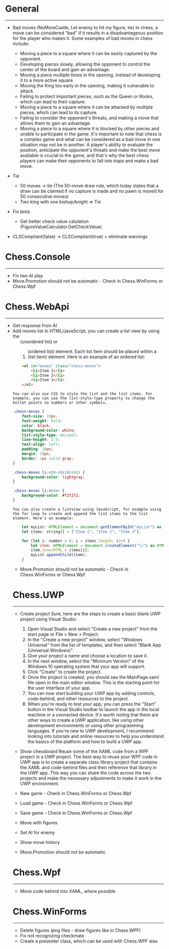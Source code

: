 # General
---------
- Bad moves (NoMoreCastle, Let enemy to hit my figure, tie)
	In chess, a move can be considered "bad" if it results in a disadvantageous position for the player who makes it. Some examples of bad moves in chess include:
	- Moving a piece to a square where it can be easily captured by the opponent.
	- Developing pieces slowly, allowing the opponent to control the center of the board and gain an advantage.
	- Moving a piece multiple times in the opening, instead of developing it to a more active square.
	- Moving the King too early in the opening, making it vulnerable to attack.
	- Failing to protect important pieces, such as the Queen or Rooks, which can lead to their capture.
	- Moving a piece to a square where it can be attacked by multiple pieces, which can lead to its capture.
	- Failing to consider the opponent's threats, and making a move that allows them to gain an advantage.
	- Moving a piece to a square where it is blocked by other pieces and unable to participate in the game.
	It's important to note that chess is a complex game and what can be considered as a bad move in one situation may not be in another. A player's ability to evaluate the position, anticipate the opponent's threats and make the best move available is crucial to the game, and that's why the best chess players can make their opponents to fall into traps and make a bad move.

- Tie
	- 50 moves -> tie (The 50-move draw rule, which today states that a draw can be claimed if no capture is made and no pawn is moved for 50 consecutive moves)
	- Two king with one bishop/knight => Tie
- Fix tests
	- Get better check value calulation (FigureValueCalculator.GetCheckValue)	
- CLSCompliant(false) -> CLSCompliant(true) + eliminate warnings

# Chess.Console
---------------
- Fix two AI play
- Move.Promotion should not be automatic - Check in Chess.WinForms or Chess.Wpf

# Chess.WebApi
--------------
- Get response from AI
- Add moves list
	In HTML/JavaScript, you can create a list view by using the <ul> (unordered list) or <ol> (ordered list) element. Each list item should be placed within a <li> (list item) element. Here is an example of an ordered list:
```html
	<ol id="moves" class="chess-moves">
		<li>Item 1</li>
		<li>Item 2</li>
		<li>Item 3</li>
	</ol>
```

	You can also use CSS to style the list and the list items. For example, you can use the list-style-type property to change the bullet points to numbers or other symbols.

```css
.chess-moves {
	font-size: 16px;
	font-weight: bold;
	color: black;
	background-color: white;
	list-style-type: decimal;
	line-height: 1.5;
	text-align: left;
	padding: 10px;
	margin: 20px;
	border: 1px solid gray;
}

.chess-moves li:nth-child(odd) {
	background-color: lightgray;
}

.chess-moves li:hover {
	background-color: #f2f2f2;
}
```	
	
	You can also create a listview using JavaScript, for example using the for loop to create and append the list items to the list element. Here's an example:
```javascript
	let myList: HTMLElement = document.getElementById("myList") as HTMLElement;
	let items: string[] = ["Item 1", "Item 2", "Item 3"];

	for (let i: number = 0; i < items.length; i++) {
		let item: HTMLElement = document.createElement("li") as HTMLElement;
		item.innerHTML = items[i];
		myList.appendChild(item);
	}
```
	
- Move.Promotion should not be automatic - Check in Chess.WinForms or Chess.Wpf

# Chess.UWP
-----------
- Create project
	Sure, here are the steps to create a basic blank UWP project using Visual Studio:
	1. Open Visual Studio and select "Create a new project" from the start page or File > New > Project.
	2. In the "Create a new project" window, select "Windows Universal" from the list of templates, and then select "Blank App (Universal Windows)".
	3. Give your project a name and choose a location to save it.
	4. In the next window, select the "Minimum Version" of the Windows 10 operating system that your app will support.
	5. Click "Create" to create the project.
	6. Once the project is created, you should see the MainPage.xaml file open in the main editor window. This is the starting point for the user interface of your app.
	7. You can now start building your UWP app by adding controls, code-behind, and other resources to the project.
	8. When you're ready to test your app, you can press the "Start" button in the Visual Studio toolbar to launch the app in the local machine or a connected device.
	It's worth noting that there are other ways to create a UWP application, like using other development environments or using other programming languages. If you're new to UWP development, I recommend looking into tutorials and online resources to help you understand the basics of the platform and how to build a UWP app.

- Show chessboard
	Reuse some of the XAML code from a WPF project in a UWP project.
	The best way to reuse your WPF code in UWP app is to create a separate class library project that contains the XAML and code-behind files and then reference that library in the UWP app. This way you can share the code across the two projects and make the necessary adjustments to make it work in the UWP environment.

- New game - Check in Chess.WinForms or Chess.Wpf
- Load game - Check in Chess.WinForms or Chess.Wpf
- Save game - Check in Chess.WinForms or Chess.Wpf
- Move with figures
- Set AI for enemy
- Show move history
- Move.Promotion should not be automatic

# Chess.Wpf
-----------
- Move code behind into XAML, where possible

# Chess.WinForms
----------------
- Delete figures (png files - draw figures like in Chess.WPF)
- Fix not recognizing checkmate
- Create a presenter class, which can be used with Chess.WPF also
